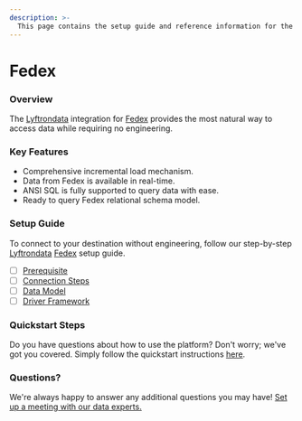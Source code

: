 ```yaml
---
description: >-
  This page contains the setup guide and reference information for the Fedex source connector.
---
```


# Fedex

### Overview

The [Lyftrondata](https://www.lyftrondata.com/) integration for [Fedex](None) provides the most natural way to access data while requiring no engineering.

### Key Features

* Comprehensive incremental load mechanism.
* Data from Fedex is available in real-time.&#x20;
* ANSI SQL is fully supported to query data with ease.
* Ready to query Fedex relational schema model.

### Setup Guide

To connect to your destination without engineering, follow our step-by-step [Lyftrondata](https://www.lyftrondata.com/)  [Fedex](None) setup guide.

* [ ] [Prerequisite](prerequisite.md)
* [ ] [Connection Steps](connection-steps.md)
* [ ] [Data Model](data-model/erd.md)
* [ ] [Driver Framework](driver-framework/)

### Quickstart Steps

Do you have questions about how to use the platform? Don't worry; we've got you covered. Simply follow the quickstart instructions [here](../README.md).

### Questions? <a href="#questions" id="questions"></a>

We're always happy to answer any additional questions you may have! [Set up a meeting with our data experts.](https://www.lyftrondata.com/book-a-meeting/)


